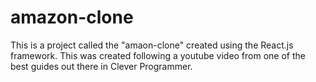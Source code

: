 # amazon-clone
This is a project called the "amaon-clone" created using the React.js framework. This was created following a youtube video from one of the best guides out there in Clever Programmer. 
